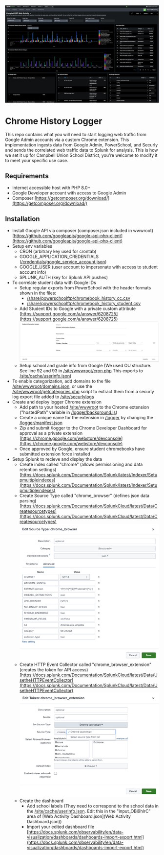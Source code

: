 ![screenshot](docs/images/splunk_dashboard.png)

# Chrome History Logger

This repo contains what you will need to start logging web traffic from Google Admin accounts via a custom Chrome extension. This implementation ingests data from Google Admin, PowerSchool, and Securly and sends the correlated web traffic data to Splunk for analysis. This is how we set it up for Campbell Union School District, you're welcome to modify it to meet your specific use case.

## Requirements

- Internet accessible host with PHP 8.0+
- Google Developer account with access to Google Admin
- Composer [https://getcomposer.org/download/](https://getcomposer.org/download/)

## Installation

- Install Google API via composer (composer.json included in wwwroot) [https://github.com/googleapis/google-api-php-client](https://github.com/googleapis/google-api-php-client)
- Setup env variables
	- CRON (arbitrary key used for crontab)
	- GOOGLE_APPLICATION_CREDENTIALS ([/credentials/google_service_account.json](/credentials/google_service_account.json))
	- GOOGLE_USER (user account to impersonate with access to student account info)
	- SPLUNK_AUTH (key for Splunk API pushes)
- To correlate student data with Google IDs
	- Setup regular exports from PowerSchool with the header formats shown in the files:
		- [/share/powerschoolftp/chromebook_history_cc.csv](share/powerschoolftp/chromebook_history_cc.csv)
		- [/share/powerschoolftp/chromebook_history_student.csv](share/powerschoolftp/chromebook_history_student.csv)
	- Add Student IDs to Google with a private custom attribute [https://support.google.com/a/answer/6208725](https://support.google.com/a/answer/6208725) ![screenshot](docs/images/google_custom_attribute.png)
	- Setup school and grade info from Google (We used OU structure. See line 92 and 93 in [/site/wwwroot/cron.php](site/wwwroot/cron.php) This exports to [/site/cache/userinfo.json](site/cache/userinfo.json)) 
- To enable categorization, add domains to the file [/site/wwwroot/domains.json](site/wwwroot/domains.json), or use the [/site/wwwroot/getcategories.php](site/wwwroot/getcategories.php) script to extract them from a securly log export file added to [/site/securlylogs](site/securlylogs)
- Create and deploy logger Chrome extension
	- Add path to your hosted [/site/wwwroot](site/wwwroot) to the Chrome extension ("hostedPath" variable in [/logger/background.js](logger/background.js))
	- Create a unique name for the extension in [/logger](logger) by changing the [/logger/manifest.json](logger/manifest.json)
	- Zip and submit /logger to the Chrome Developer Dashboard for approval as a private extension [https://chrome.google.com/webstore/devconsole](https://chrome.google.com/webstore/devconsole)
	- Once approved by Google, ensure student chromebooks have submitted extension force installed
- Setup Splunk to recieve and display the data
	- Create index called "chrome" (allows permissioning and data retention settings) [https://docs.splunk.com/Documentation/Splunk/latest/Indexer/Setupmultipleindexes](https://docs.splunk.com/Documentation/Splunk/latest/Indexer/Setupmultipleindexes) 
	- Create Source Type called "chrome_browser" (defines json data parsing) [https://docs.splunk.com/Documentation/SplunkCloud/latest/Data/Createsourcetypes](https://docs.splunk.com/Documentation/SplunkCloud/latest/Data/Createsourcetypes) ![screenshot](docs/images/source_type.png)
	- Create HTTP Event Collector called "chrome_browser_extension" (creates the token for API access) [https://docs.splunk.com/Documentation/SplunkCloud/latest/Data/UsetheHTTPEventCollector](https://docs.splunk.com/Documentation/SplunkCloud/latest/Data/UsetheHTTPEventCollector) ![screenshot](docs/images/event_collector.png)
	- Create the dashboard
		- Add school labels (They need to correspond to the school data in the [/site/cache/userinfo.json](site/cache/userinfo.json). Edit this in the "input_OBi9hlrC" area of [Web Activity Dashboard.json](Web Activity Dashboard.json))
		- Import your edited dashboard file [https://docs.splunk.com/observability/en/data-visualization/dashboards/dashboards-import-export.html](https://docs.splunk.com/observability/en/data-visualization/dashboards/dashboards-import-export.html)
